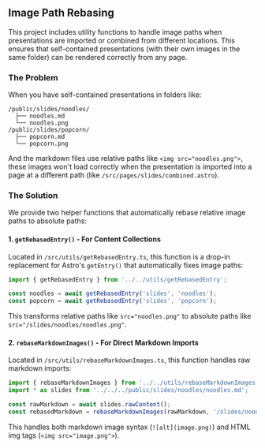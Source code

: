 

## Image Path Rebasing

This project includes utility functions to handle image paths when presentations are imported or combined from different locations. This ensures that self-contained presentations (with their own images in the same folder) can be rendered correctly from any page.

### The Problem

When you have self-contained presentations in folders like:
```
/public/slides/noodles/
  ├── noodles.md
  └── noodles.png
/public/slides/popcorn/
  ├── popcorn.md
  └── popcorn.png
```

And the markdown files use relative paths like `<img src="noodles.png">`, these images won't load correctly when the presentation is imported into a page at a different path (like `/src/pages/slides/combined.astro`).

### The Solution

We provide two helper functions that automatically rebase relative image paths to absolute paths:

#### 1. `getRebasedEntry()` - For Content Collections

Located in `/src/utils/getRebasedEntry.ts`, this function is a drop-in replacement for Astro's `getEntry()` that automatically fixes image paths:

```typescript
import { getRebasedEntry } from '../../utils/getRebasedEntry';

const noodles = await getRebasedEntry('slides', 'noodles');
const popcorn = await getRebasedEntry('slides', 'popcorn');
```

This transforms relative paths like `src="noodles.png"` to absolute paths like `src="/slides/noodles/noodles.png"`.

#### 2. `rebaseMarkdownImages()` - For Direct Markdown Imports

Located in `/src/utils/rebaseMarkdownImages.ts`, this function handles raw markdown imports:

```typescript
import { rebaseMarkdownImages } from '../../utils/rebaseMarkdownImages';
import * as slides from '../../../public/slides/noodles/noodles.md';

const rawMarkdown = await slides.rawContent();
const rebasedMarkdown = rebaseMarkdownImages(rawMarkdown, '/slides/noodles');
```

This handles both markdown image syntax (`![alt](image.png)`) and HTML img tags (`<img src="image.png">`).
